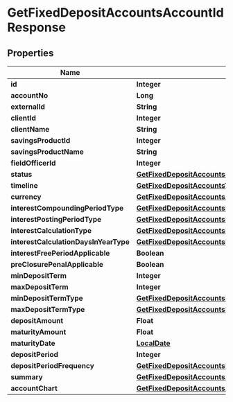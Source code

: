 # GetFixedDepositAccountsAccountIdResponse

## Properties
Name | Type | Description | Notes
------------ | ------------- | ------------- | -------------
**id** | **Integer** |  |  [optional]
**accountNo** | **Long** |  |  [optional]
**externalId** | **String** |  |  [optional]
**clientId** | **Integer** |  |  [optional]
**clientName** | **String** |  |  [optional]
**savingsProductId** | **Integer** |  |  [optional]
**savingsProductName** | **String** |  |  [optional]
**fieldOfficerId** | **Integer** |  |  [optional]
**status** | [**GetFixedDepositAccountsStatus**](GetFixedDepositAccountsStatus.md) |  |  [optional]
**timeline** | [**GetFixedDepositAccountsTimeline**](GetFixedDepositAccountsTimeline.md) |  |  [optional]
**currency** | [**GetFixedDepositAccountsAccountIdCurrency**](GetFixedDepositAccountsAccountIdCurrency.md) |  |  [optional]
**interestCompoundingPeriodType** | [**GetFixedDepositAccountsInterestCompoundingPeriodType**](GetFixedDepositAccountsInterestCompoundingPeriodType.md) |  |  [optional]
**interestPostingPeriodType** | [**GetFixedDepositAccountsInterestPostingPeriodType**](GetFixedDepositAccountsInterestPostingPeriodType.md) |  |  [optional]
**interestCalculationType** | [**GetFixedDepositAccountsInterestCalculationType**](GetFixedDepositAccountsInterestCalculationType.md) |  |  [optional]
**interestCalculationDaysInYearType** | [**GetFixedDepositAccountsInterestCalculationDaysInYearType**](GetFixedDepositAccountsInterestCalculationDaysInYearType.md) |  |  [optional]
**interestFreePeriodApplicable** | **Boolean** |  |  [optional]
**preClosurePenalApplicable** | **Boolean** |  |  [optional]
**minDepositTerm** | **Integer** |  |  [optional]
**maxDepositTerm** | **Integer** |  |  [optional]
**minDepositTermType** | [**GetFixedDepositAccountsMinDepositTermType**](GetFixedDepositAccountsMinDepositTermType.md) |  |  [optional]
**maxDepositTermType** | [**GetFixedDepositAccountsMaxDepositTermType**](GetFixedDepositAccountsMaxDepositTermType.md) |  |  [optional]
**depositAmount** | **Float** |  |  [optional]
**maturityAmount** | **Float** |  |  [optional]
**maturityDate** | [**LocalDate**](LocalDate.md) |  |  [optional]
**depositPeriod** | **Integer** |  |  [optional]
**depositPeriodFrequency** | [**GetFixedDepositAccountsDepositPeriodFrequency**](GetFixedDepositAccountsDepositPeriodFrequency.md) |  |  [optional]
**summary** | [**GetFixedDepositAccountsAccountIdSummary**](GetFixedDepositAccountsAccountIdSummary.md) |  |  [optional]
**accountChart** | [**GetFixedDepositAccountsAccountChart**](GetFixedDepositAccountsAccountChart.md) |  |  [optional]
